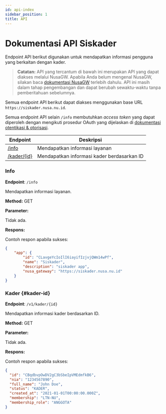 ```yaml
---
id: api-index
sidebar_position: 1
title: API
---
```


# Dokumentasi API Siskader

Endpoint API berikut digunakan untuk mendapatkan informasi pengguna yang berkaitan dengan kader.

> **Catatan:** API yang tercantum di bawah ini merupakan API yang dapat diakses melalui NusaGW. 
> Apabila Anda belum mengenal NusaGW, silakan baca [dokumentasi NusaGW](/docs/NUSA/nusa-gateway.md) terlebih dahulu.
> API ini masih dalam tahap pengembangan dan dapat berubah sewaktu-waktu tanpa pemberitahuan sebelumnya.


Semua endpoint API berikut dapat diakses menggunakan base URL `https://siskader.nusa.nu.id`.

Semua endpoint API selain `/info` membutuhkan _access token_ yang dapat diperoleh dengan mengikuti prosedur OAuth yang dijelaskan di [dokumentasi otentikasi & otorisasi](../../API/OAuth.md).


| Endpoint | Deskripsi |
| --- | --- |
| [/info](#info) | Mendapatkan informasi layanan |
| [/kader/{id}](#kader-id) | Mendapatkan informasi kader berdasarkan ID |


### Info

**Endpoint**: `/info`

Mendapatkan informasi layanan.

**Method:** GET

**Parameter:**

Tidak ada.

**Respons:**

Contoh respon apabila sukses:

```json
{
    "app": {
        "id": "CLavgeYcIoIlI6iayifIzjvjQWm14wPf",
        "name": "Siskader",
        "description": "siskader app",
        "nusa_gateway": "https://siskader.nusa.nu.id"
    }
}
```

### Kader {#kader-id}

**Endpoint**: `/v1/kader/{id}`

Mendapatkan informasi kader berdasarkan ID.

**Method:** GET

**Parameter:**

Tidak ada.

**Respons:**

Contoh respon apabila sukses:

```json
{
  "id": "CBqdbvpOwDV2gC3bSbeIpVMEdmfkB6",
  "nia": "1234567890",
  "full_name": "John Doe",
  "status": "KADER",
  "created_at": "2021-01-01T00:00:00.000Z",
  "membership": "LTN-NU",
  "membership_role": "ANGGOTA"
}
```

